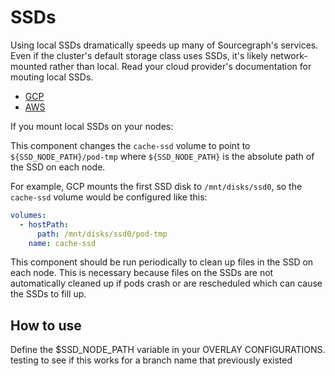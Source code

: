 # SSDs

Using local SSDs dramatically speeds up many of Sourcegraph's services. Even if the cluster's default storage class uses SSDs, it's likely network-mounted rather than local. Read your cloud provider's documentation for mouting local SSDs.

- [GCP](https://cloud.google.com/compute/docs/disks/local-ssd)
- [AWS](https://docs.aws.amazon.com/AWSEC2/latest/UserGuide/ssd-instance-store.html)

If you mount local SSDs on your nodes:

This component changes the `cache-ssd` volume to point to `${SSD_NODE_PATH}/pod-tmp` where `${SSD_NODE_PATH}` is the absolute path of the SSD on each node.

For example, GCP mounts the first SSD disk to `/mnt/disks/ssd0`, so the `cache-ssd` volume would be configured like this:

```yaml
volumes:
  - hostPath:
      path: /mnt/disks/ssd0/pod-tmp
    name: cache-ssd
```

This component should be run periodically to clean up files in the SSD on each node. This is necessary because files on the SSDs are not automatically cleaned up if pods crash or are rescheduled which can cause the SSDs to fill up.

## How to use

Define the $SSD_NODE_PATH variable in your OVERLAY CONFIGURATIONS.
testing to see if this works for a branch name that previously existed
